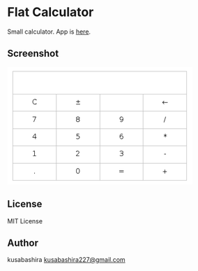 Flat Calculator
===============

Small calculator.
App is [here](http://kusabashira.github.io/flat-calculator/).

Screenshot
----------

![screenshot](https://raw.githubusercontent.com/kusabashira/ss/master/flat-calculator/app.png)

License
-------

MIT License

Author
------

kusabashira <kusabashira227@gmail.com>
